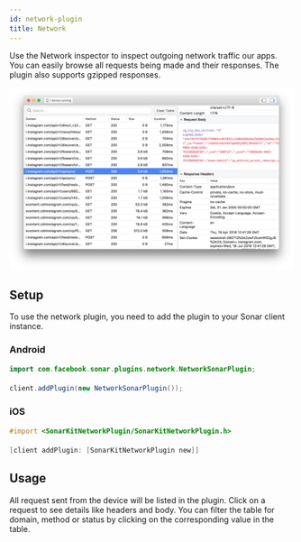 ```yaml
---
id: network-plugin
title: Network
---
```


Use the Network inspector to inspect outgoing network traffic our apps. You can easily browse all requests being made and their responses. The plugin also supports gzipped responses.

![Network plugin](/docs/assets/network.png)

## Setup

To use the network plugin, you need to add the plugin to your Sonar client instance.

### Android

```java
import com.facebook.sonar.plugins.network.NetworkSonarPlugin;

client.addPlugin(new NetworkSonarPlugin());
```

### iOS

```objective-c
#import <SonarKitNetworkPlugin/SonarKitNetworkPlugin.h>

[client addPlugin: [SonarKitNetworkPlugin new]]
```

## Usage

All request sent from the device will be listed in the plugin. Click on a request to see details like headers and body. You can filter the table for domain, method or status by clicking on the corresponding value in the table.
